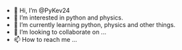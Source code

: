 - 👋 Hi, I’m @PyKev24
- 👀 I’m interested in python and physics.
- 🌱 I’m currently learning python, physics and other things.
- 💞️ I’m looking to collaborate on ...
- 📫 How to reach me ...

<!---
PyKev24/PyKev24 is a ✨ special ✨ repository because its `README.md` (this file) appears on your GitHub profile.
You can click the Preview link to take a look at your changes.
--->
